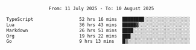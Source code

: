 <div align="center">
<p style="text-align: center;">
<!--START_SECTION:waka-->

```txt
From: 11 July 2025 - To: 10 August 2025

TypeScript                 52 hrs 16 mins  ████████░░░░░░░░░░░░░░░░░   31.50 %
Lua                        36 hrs 43 mins  █████▓░░░░░░░░░░░░░░░░░░░   22.13 %
Markdown                   26 hrs 51 mins  ████░░░░░░░░░░░░░░░░░░░░░   16.18 %
Org                        19 hrs 22 mins  ███░░░░░░░░░░░░░░░░░░░░░░   11.68 %
Go                         9 hrs 13 mins   █▒░░░░░░░░░░░░░░░░░░░░░░░   05.56 %
```

<!--END_SECTION:waka-->
</p>
</div>
